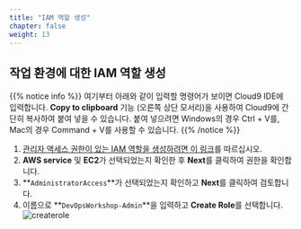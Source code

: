 ```yaml
---
title: "IAM 역할 생성"
chapter: false
weight: 13
---
```


## 작업 환경에 대한 IAM 역할 생성
{{% notice info %}}
여기부터 아래와 같이 입력할 명령어가 보이면 Cloud9 IDE에 입력합니다. **Copy to clipboard** 기능 (오른쪽 상단 모서리)을 사용하여 Cloud9에 간단히 복사하여 붙여 넣을 수 있습니다. 붙여 넣으려면 Windows의 경우 Ctrl + V를, Mac의 경우 Command + V를 사용할 수 있습니다.
{{% /notice %}}

1. [관리자 액세스 권한이 있는 IAM 역할을 생성하려면 이 링크](https://console.aws.amazon.com/iam/home#/roles$new?step=review&commonUseCase=EC2%2BEC2&selectedUseCase=EC2&policies=arn:aws:iam::aws:policy%2FAdministratorAccess)를 따르십시오.
1. **AWS service** 및 **EC2**가 선택되었는지 확인한 후 **Next**를 클릭하여 권한을 확인합니다.
1. **`AdministratorAccess`**가 선택되었는지 확인하고 **Next**를 클릭하여 검토합니다.
1. 이름으로 **`DevOpsWorkshop-Admin`**을 입력하고 **Create Role**를 선택합니다.
![createrole](/images/aws/create-workshop-admin-role.png)
